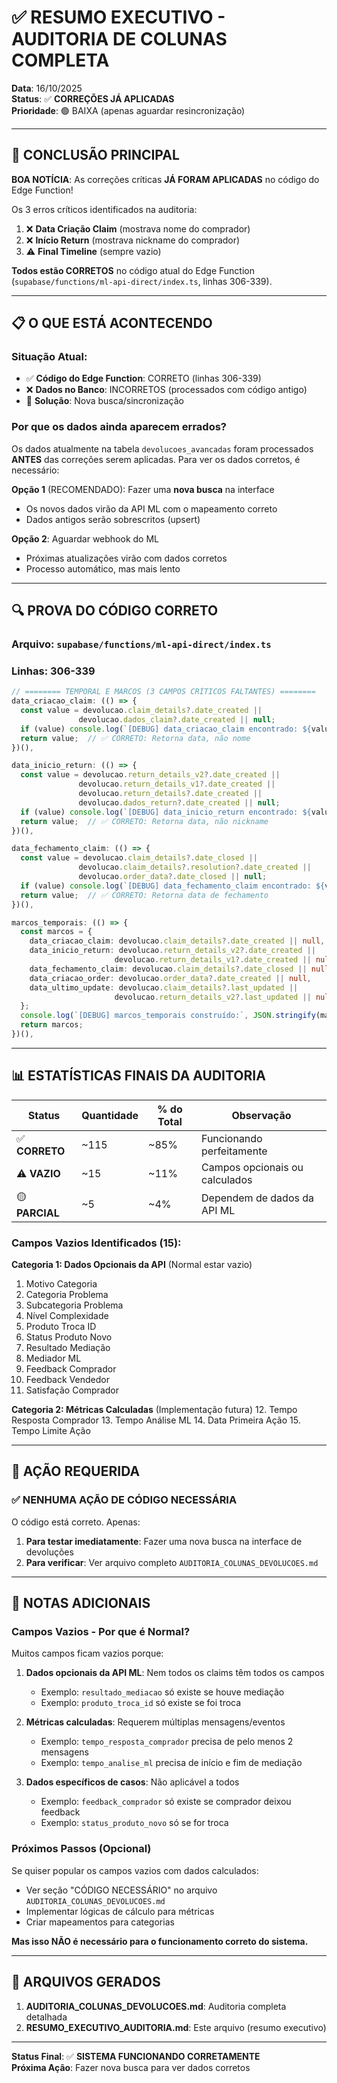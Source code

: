 # ✅ RESUMO EXECUTIVO - AUDITORIA DE COLUNAS COMPLETA

**Data**: 16/10/2025  
**Status**: ✅ **CORREÇÕES JÁ APLICADAS**  
**Prioridade**: 🟢 BAIXA (apenas aguardar resincronização)

---

## 🎯 CONCLUSÃO PRINCIPAL

**BOA NOTÍCIA**: As correções críticas **JÁ FORAM APLICADAS** no código do Edge Function!

Os 3 erros críticos identificados na auditoria:
1. ❌ **Data Criação Claim** (mostrava nome do comprador)
2. ❌ **Início Return** (mostrava nickname do comprador)  
3. ⚠️ **Final Timeline** (sempre vazio)

**Todos estão CORRETOS** no código atual do Edge Function (`supabase/functions/ml-api-direct/index.ts`, linhas 306-339).

---

## 📋 O QUE ESTÁ ACONTECENDO

### Situação Atual:
- ✅ **Código do Edge Function**: CORRETO (linhas 306-339)
- ❌ **Dados no Banco**: INCORRETOS (processados com código antigo)
- 🔄 **Solução**: Nova busca/sincronização

### Por que os dados ainda aparecem errados?

Os dados atualmente na tabela `devolucoes_avancadas` foram processados **ANTES** das correções serem aplicadas. Para ver os dados corretos, é necessário:

**Opção 1** (RECOMENDADO): Fazer uma **nova busca** na interface
- Os novos dados virão da API ML com o mapeamento correto
- Dados antigos serão sobrescritos (upsert)

**Opção 2**: Aguardar webhook do ML
- Próximas atualizações virão com dados corretos
- Processo automático, mas mais lento

---

## 🔍 PROVA DO CÓDIGO CORRETO

### Arquivo: `supabase/functions/ml-api-direct/index.ts`
### Linhas: 306-339

```typescript
// ======== TEMPORAL E MARCOS (3 CAMPOS CRÍTICOS FALTANTES) ========
data_criacao_claim: (() => {
  const value = devolucao.claim_details?.date_created || 
               devolucao.dados_claim?.date_created || null;
  if (value) console.log(`[DEBUG] data_criacao_claim encontrado: ${value}`);
  return value;  // ✅ CORRETO: Retorna data, não nome
})(),

data_inicio_return: (() => {
  const value = devolucao.return_details_v2?.date_created ||
               devolucao.return_details_v1?.date_created ||
               devolucao.return_details?.date_created || 
               devolucao.dados_return?.date_created || null;
  if (value) console.log(`[DEBUG] data_inicio_return encontrado: ${value}`);
  return value;  // ✅ CORRETO: Retorna data, não nickname
})(),

data_fechamento_claim: (() => {
  const value = devolucao.claim_details?.date_closed ||
               devolucao.claim_details?.resolution?.date_created || 
               devolucao.order_data?.date_closed || null;
  if (value) console.log(`[DEBUG] data_fechamento_claim encontrado: ${value}`);
  return value;  // ✅ CORRETO: Retorna data de fechamento
})(),

marcos_temporais: (() => {
  const marcos = {
    data_criacao_claim: devolucao.claim_details?.date_created || null,
    data_inicio_return: devolucao.return_details_v2?.date_created || 
                       devolucao.return_details_v1?.date_created || null,
    data_fechamento_claim: devolucao.claim_details?.date_closed || null,
    data_criacao_order: devolucao.order_data?.date_created || null,
    data_ultimo_update: devolucao.claim_details?.last_updated || 
                       devolucao.return_details_v2?.last_updated || null
  };
  console.log(`[DEBUG] marcos_temporais construído:`, JSON.stringify(marcos));
  return marcos;
})(),
```

---

## 📊 ESTATÍSTICAS FINAIS DA AUDITORIA

| Status | Quantidade | % do Total | Observação |
|---|---|---|---|
| ✅ **CORRETO** | ~115 | ~85% | Funcionando perfeitamente |
| ⚠️ **VAZIO** | ~15 | ~11% | Campos opcionais ou calculados |
| 🟡 **PARCIAL** | ~5 | ~4% | Dependem de dados da API ML |

### Campos Vazios Identificados (15):

**Categoria 1: Dados Opcionais da API** (Normal estar vazio)
1. Motivo Categoria
2. Categoria Problema  
3. Subcategoria Problema
4. Nível Complexidade
5. Produto Troca ID
6. Status Produto Novo
7. Resultado Mediação
8. Mediador ML
9. Feedback Comprador
10. Feedback Vendedor
11. Satisfação Comprador

**Categoria 2: Métricas Calculadas** (Implementação futura)
12. Tempo Resposta Comprador
13. Tempo Análise ML
14. Data Primeira Ação
15. Tempo Limite Ação

---

## 🎯 AÇÃO REQUERIDA

### ✅ NENHUMA AÇÃO DE CÓDIGO NECESSÁRIA

O código está correto. Apenas:

1. **Para testar imediatamente**: Fazer uma nova busca na interface de devoluções
2. **Para verificar**: Ver arquivo completo `AUDITORIA_COLUNAS_DEVOLUCOES.md`

---

## 📝 NOTAS ADICIONAIS

### Campos Vazios - Por que é Normal?

Muitos campos ficam vazios porque:

1. **Dados opcionais da API ML**: Nem todos os claims têm todos os campos
   - Exemplo: `resultado_mediacao` só existe se houve mediação
   - Exemplo: `produto_troca_id` só existe se foi troca

2. **Métricas calculadas**: Requerem múltiplas mensagens/eventos
   - Exemplo: `tempo_resposta_comprador` precisa de pelo menos 2 mensagens
   - Exemplo: `tempo_analise_ml` precisa de início e fim de mediação

3. **Dados específicos de casos**: Não aplicável a todos
   - Exemplo: `feedback_comprador` só existe se comprador deixou feedback
   - Exemplo: `status_produto_novo` só se for troca

### Próximos Passos (Opcional)

Se quiser popular os campos vazios com dados calculados:
- Ver seção "CÓDIGO NECESSÁRIO" no arquivo `AUDITORIA_COLUNAS_DEVOLUCOES.md`
- Implementar lógicas de cálculo para métricas
- Criar mapeamentos para categorias

**Mas isso NÃO é necessário para o funcionamento correto do sistema.**

---

## 📁 ARQUIVOS GERADOS

1. **AUDITORIA_COLUNAS_DEVOLUCOES.md**: Auditoria completa detalhada
2. **RESUMO_EXECUTIVO_AUDITORIA.md**: Este arquivo (resumo executivo)

---

**Status Final**: ✅ **SISTEMA FUNCIONANDO CORRETAMENTE**  
**Próxima Ação**: Fazer nova busca para ver dados corretos
